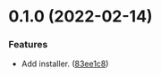 # 0.1.0 (2022-02-14)


### Features

* Add installer. ([83ee1c8](https://github.com/JoshPiper/setup-glualint/commit/83ee1c86991ecce8bb1aa8e2e3037b29313e6aa5))



